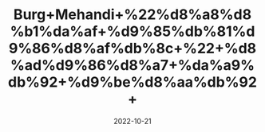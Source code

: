 ---
title: 'Burg+Mehandi+%22%d8%a8%d8%b1%da%af+%d9%85%db%81%d9%86%d8%af%db%8c+%22+%d8%ad%d9%86%d8%a7+%da%a9%db%92+%d9%be%d8%aa%db%92+'
date: '2022-10-21' 
metatag: '' 
inventory: '0' 
draft: false 
# meta description 
shortDescripton: 'dry+Henna+Leaves+%22+Henna+has+many+other+health+benefits+like+it+can+be+used+as+an+anti+%e2%80%93+bacterial+paste+or+anti+%e2%80%93+fungal+paste.+It+can+also+be+used+to+enhance+the+growth+of+hair.'
description: 'Herbs+%d8%ac%da%91%db%8c+%d8%a8%d9%88%d9%b9%db%8c'
longdescription: ''
featured: True
# product Price
price: '30.0'
# Product Short Description
shortDescription: 'dry+Henna+Leaves+%22+Henna+has+many+other+health+benefits+like+it+can+be+used+as+an+anti+%e2%80%93+bacterial+paste+or+anti+%e2%80%93+fungal+paste.+It+can+also+be+used+to+enhance+the+growth+of+hair.'
productID: 'E5049015-0C27-ED11-9968-005056B3A416'
type: 'products'
category: 'Herbs+%d8%ac%da%91%db%8c+%d8%a8%d9%88%d9%b9%db%8c' 
thumnailproduct: 'https://eraconnect.blob.core.windows.net/product-images/aminsaddiquidawakhana/E5049015-0C27-ED11-9968-005056B3A416.webp' 
images:
  - image: 'https://eraconnect.blob.core.windows.net/product-images/aminsaddiquidawakhana/E5049015-0C27-ED11-9968-005056B3A416.webp'  
Variants:
---